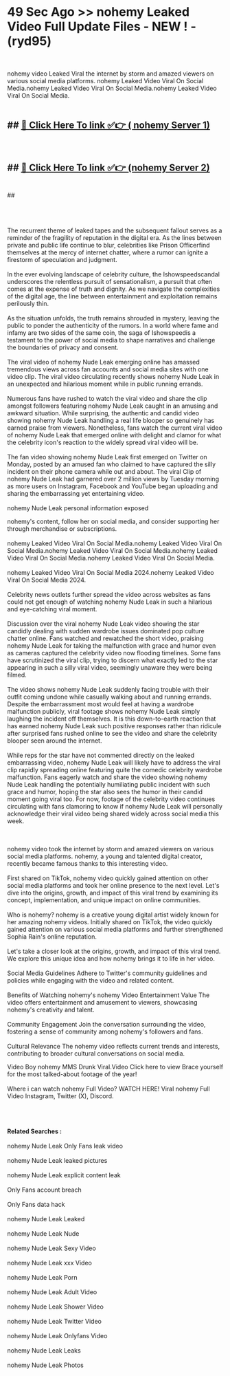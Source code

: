 # 49 Sec Ago >> nohemy Leaked Video Full Update Files - NEW ! - (ryd95) <br>
<br>

nohemy video Leaked Viral the internet by storm and amazed viewers on various social media platforms. nohemy Leaked Video Viral On Social Media.nohemy Leaked Video Viral On Social Media.nohemy Leaked Video Viral On Social Media.<br>
 <br>

## ##  <a href="https://clipsfans.site?title=nohemy&ref=gitt">🔴 Click Here To link ✅👉 ( nohemy Server 1)</a><br>
  <br>

##  ##  <a href="https://clipsfans.site?title=nohemy&ref=gitt">🔴 Click Here To link ✅👉 (nohemy  Server 2)</a><br>
  <br>
  ##


  <br>

  <br>

<br><br>
The recurrent theme of leaked tapes and the subsequent fallout serves as a reminder of the fragility of reputation in the digital era. As the lines between private and public life continue to blur, celebrities like Prison Officerfind themselves at the mercy of internet chatter, where a rumor can ignite a firestorm of speculation and judgment.
<br><br>
In the ever evolving landscape of celebrity culture, the Ishowspeedscandal underscores the relentless pursuit of sensationalism, a pursuit that often comes at the expense of truth and dignity. As we navigate the complexities of the digital age, the line between entertainment and exploitation remains perilously thin.
<br><br>
As the situation unfolds, the truth remains shrouded in mystery, leaving the public to ponder the authenticity of the rumors. In a world where fame and infamy are two sides of the same coin, the saga of Ishowspeedis a testament to the power of social media to shape narratives and challenge the boundaries of privacy and consent.
<br><br>
The viral video of nohemy Nude Leak emerging online has amassed tremendous views across fan accounts and social media sites with one video clip. The viral video circulating recently shows nohemy Nude Leak in an unexpected and hilarious moment while in public running errands.
<br><br>
Numerous fans have rushed to watch the viral video and share the clip amongst followers featuring nohemy Nude Leak caught in an amusing and awkward situation. While surprising, the authentic and candid video showing nohemy Nude Leak handling a real life blooper so genuinely has earned praise from viewers. Nonetheless, fans watch the current viral video of nohemy Nude Leak that emerged online with delight and clamor for what the celebrity icon's reaction to the widely spread viral video will be.
<br><br>
The fan video showing nohemy Nude Leak first emerged on Twitter on Monday, posted by an amused fan who claimed to have captured the silly incident on their phone camera while out and about. The viral Clip of nohemy Nude Leak had garnered over 2 million views by Tuesday morning as more users on Instagram, Facebook and YouTube began uploading and sharing the embarrassing yet entertaining video.
<br><br>
nohemy Nude Leak personal information exposed


nohemy's content, follow her on social media, and consider supporting her through merchandise or subscriptions.
<br><br>
nohemy Leaked Video Viral On Social Media.nohemy Leaked Video Viral On Social Media.nohemy Leaked Video Viral On Social Media.nohemy Leaked Video Viral On Social Media.nohemy Leaked Video Viral On Social Media.
<br><br>
nohemy Leaked Video Viral On Social Media 2024.nohemy Leaked Video Viral On Social Media 2024.
<br><br>
Celebrity news outlets further spread the video across websites as fans could not get enough of watching nohemy Nude Leak in such a hilarious and eye-catching viral moment.
<br><br>
Discussion over the viral nohemy Nude Leak video showing the star candidly dealing with sudden wardrobe issues dominated pop culture chatter online. Fans watched and rewatched the short video, praising nohemy Nude Leak for taking the malfunction with grace and humor even as cameras captured the celebrity video now flooding timelines. Some fans have scrutinized the viral clip, trying to discern what exactly led to the star appearing in such a silly viral video, seemingly unaware they were being filmed.
<br><br>
The video shows nohemy Nude Leak suddenly facing trouble with their outfit coming undone while casually walking about and running errands. Despite the embarrassment most would feel at having a wardrobe malfunction publicly, viral footage shows nohemy Nude Leak simply laughing the incident off themselves. It is this down-to-earth reaction that has earned nohemy Nude Leak such positive responses rather than ridicule after surprised fans rushed online to see the video and share the celebrity blooper seen around the internet.
<br><br>
While reps for the star have not commented directly on the leaked embarrassing video, nohemy Nude Leak will likely have to address the viral clip rapidly spreading online featuring quite the comedic celebrity wardrobe malfunction. Fans eagerly watch and share the video showing nohemy Nude Leak handling the potentially humiliating public incident with such grace and humor, hoping the star also sees the humor in their candid moment going viral too. For now, footage of the celebrity video continues circulating with fans clamoring to know if nohemy Nude Leak will personally acknowledge their viral video being shared widely across social media this week.


<br><br>
nohemy video took the internet by storm and amazed viewers on various social media platforms. nohemy, a young and talented digital creator, recently became famous thanks to this interesting video.
<br><br>
First shared on TikTok, nohemy video quickly gained attention on other social media platforms and took her online presence to the next level. Let's dive into the origins, growth, and impact of this viral trend by examining its concept, implementation, and unique impact on online communities.
<br><br>
Who is nohemy? nohemy is a creative young digital artist widely known for her amazing nohemy videos. Initially shared on TikTok, the video quickly gained attention on various social media platforms and further strengthened Sophia Rain's online reputation.
<br><br>
Let's take a closer look at the origins, growth, and impact of this viral trend. We explore this unique idea and how nohemy brings it to life in her video.
<br><br>
Social Media Guidelines Adhere to Twitter's community guidelines and policies while engaging with the video and related content.
<br><br>
Benefits of Watching nohemy's nohemy Video Entertainment Value The video offers entertainment and amusement to viewers, showcasing nohemy's creativity and talent.
<br><br>
Community Engagement Join the conversation surrounding the video, fostering a sense of community among nohemy's followers and fans.
<br><br>
Cultural Relevance The nohemy video reflects current trends and interests, contributing to broader cultural conversations on social media.

Video Boy nohemy MMS Drunk Viral.Video Click here to view Brace yourself for the most talked-about footage of the year!
<br><br>
Where i can watch nohemy Full Video? WATCH HERE! Viral nohemy Full Video Instagram, Twitter (X), Discord.
<br><br>

<br><br>
<strong>Related Searches :</strong>
<br><br>
nohemy Nude Leak Only Fans leak video
<br><br>
nohemy Nude Leak leaked pictures
<br><br>
nohemy Nude Leak explicit content leak
<br><br>
Only Fans account breach
<br><br>
Only Fans data hack
<br><br>
nohemy Nude Leak Leaked
<br><br>
nohemy Nude Leak Nude
<br><br>
nohemy Nude Leak Sexy Video
<br><br>
nohemy Nude Leak xxx Video
<br><br>
nohemy Nude Leak Porn
<br><br>
nohemy Nude Leak Adult Video
<br><br>
nohemy Nude Leak Shower Video
<br><br>
nohemy Nude Leak Twitter Video
<br><br>
nohemy Nude Leak Onlyfans Video
<br><br>
nohemy Nude Leak Leaks
<br><br>
nohemy Nude Leak Photos